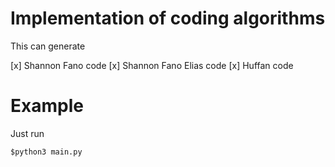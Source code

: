 
# Implementation of coding algorithms
This can generate

[x] Shannon Fano code
[x] Shannon Fano Elias code
[x] Huffan code


# Example
Just run

```
$python3 main.py
```
